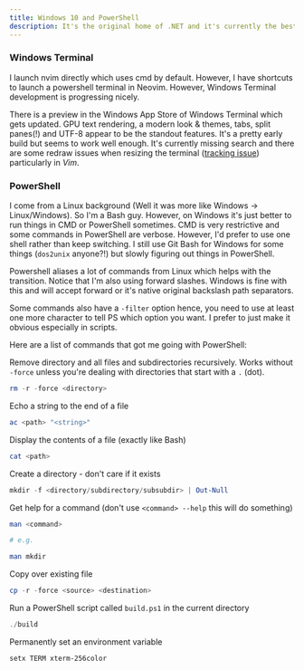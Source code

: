 ```yaml
---
title: Windows 10 and PowerShell
description: It's the original home of .NET and it's currently the best platform for writing and playing games. This summary has currently been tested on Windows 10 only. Setup instructions assume Windows and PowerShell.
---
```



### Windows Terminal

I launch nvim directly which uses cmd by default. However, I have shortcuts to
launch a powershell terminal in Neovim. However, Windows Terminal development is
progressing nicely.

There is a preview in the Windows App Store of Windows Terminal which gets
updated. GPU text rendering, a modern look & themes, tabs, split panes(!) and
UTF-8 appear to be the standout features. It's a pretty early build but seems
to work well enough. It's currently missing search and there are some redraw
issues when resizing the terminal
([tracking issue](https://github.com/microsoft/terminal/issues/4200))
particularly in *Vim*.

### PowerShell

I come from a Linux background (Well it was more like Windows -> Linux/Windows).
So I'm a Bash guy. However, on Windows it's just better to run things in CMD or
PowerShell sometimes. CMD is very restrictive and some commands in PowerShell are
verbose. However, I'd prefer to use one shell rather than keep switching. I still
use Git Bash for Windows for some things (`dos2unix` anyone?!) but slowly figuring
out things in PowerShell.

Powershell aliases a lot of commands from Linux which helps with the transition.
Notice that I'm also using forward slashes. Windows is fine with this and will
accept forward or it's native original backslash path separators.

Some commands also have a `-filter` option hence, you need to use at least one
more character to tell PS which option you want. I prefer to just make it obvious
especially in scripts.

Here are a list of commands that got me going with PowerShell:

Remove directory and all files and subdirectories recursively. Works without
`-force` unless you're dealing with directories that start with a `.` (dot).

```powershell
rm -r -force <directory>
```

Echo a string to the end of a file

```powershell
ac <path> "<string>"
```

Display the contents of a file (exactly like Bash)

```powershell
cat <path>
```

Create a directory - don't care if it exists

```powershell
mkdir -f <directory/subdirectory/subsubdir> | Out-Null
```

Get help for a command (don't use `<command> --help` this will do something)

```powershell
man <command>

# e.g.

man mkdir
```

Copy over existing file

```powershell
cp -r -force <source> <destination>
```

Run a PowerShell script called `build.ps1` in the current directory

```powershell
./build
```

Permanently set an environment variable

```powershell
setx TERM xterm-256color
```


